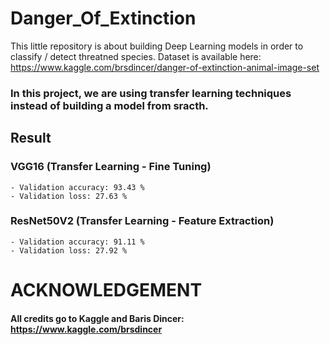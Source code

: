 # Danger_Of_Extinction

This little repository is about building Deep Learning models in order to classify / detect threatned species.
Dataset is available here: https://www.kaggle.com/brsdincer/danger-of-extinction-animal-image-set

### In this project, we are using transfer learning techniques instead of building a model from sracth.

## Result

### VGG16 (Transfer Learning - Fine Tuning)
    - Validation accuracy: 93.43 %
    - Validation loss: 27.63 %

### ResNet50V2 (Transfer Learning - Feature Extraction)
    - Validation accuracy: 91.11 %
    - Validation loss: 27.92 %

# ACKNOWLEDGEMENT
#### All credits go to Kaggle and Baris Dincer: https://www.kaggle.com/brsdincer
